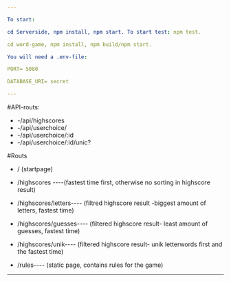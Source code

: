 ```yaml
---

To start:

cd Serverside, npm install, npm start. To start test: npm test.

cd word-game, npm install, npm build/npm start. 

You will need a .env-file:

PORT= 5080

DATABASE_URI= secret

---
```


#API-routs:

- -/api/highscores
- -/api/userchoice/
- -/api/userchoice/:id
- -/api/userchoice/:id/unic?

#Routs

- / (startpage)

- /highscores
  ----(fastest time first, otherwise no sorting in highscore result)

- /highscores/letters----
  (filtred highscore result -biggest amount of letters, fastest time)

- /highscores/guesses---- (filtered highscore result- least amount of guesses, fastest time)

- /highscores/unik---- (filtered highscore result- unik letterwords first and the fastest time)

- /rules---- (static page, contains rules for the game)

---
